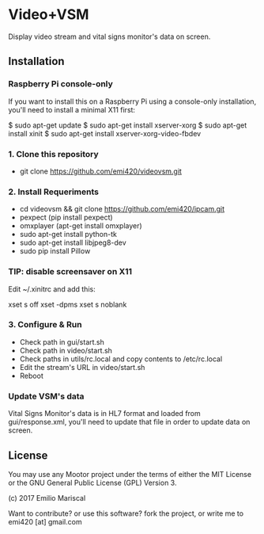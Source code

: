 # Video+VSM

Display video stream and vital signs monitor's data on screen.

## Installation

### Raspberry Pi console-only

If you want to install this on a Raspberry Pi using a console-only installation, you'll need to install a minimal X11 first:

$ sudo apt-get update
$ sudo apt-get install xserver-xorg
$ sudo apt-get install xinit
$ sudo apt-get install xserver-xorg-video-fbdev

### 1. Clone this repository

* git clone https://github.com/emi420/videovsm.git

### 2. Install Requeriments

* cd videovsm && git clone https://github.com/emi420/ipcam.git
* pexpect (pip install pexpect)
* omxplayer (apt-get install omxplayer)
* sudo apt-get install python-tk
* sudo apt-get install libjpeg8-dev
* sudo pip install Pillow

### TIP: disable screensaver on X11

Edit ~/.xinitrc and add this:

xset s off
xset -dpms
xset s noblank

### 3. Configure & Run

* Check path in gui/start.sh
* Check path in video/start.sh
* Check paths in utils/rc.local and copy contents to /etc/rc.local
* Edit the stream's URL in video/start.sh
* Reboot

### Update VSM's data

Vital Signs Monitor's data is in HL7 format and loaded from gui/response.xml, you'll need to update that file in order to update data on screen.

## License

You may use any Mootor project under the terms of either the MIT License or the GNU General Public License (GPL) Version 3.

(c) 2017 Emilio Mariscal

Want to contribute? or use this software? fork the project, or write me to emi420 [at] gmail.com


